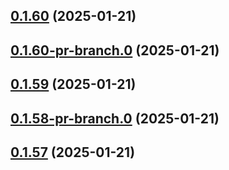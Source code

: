 ## [0.1.60](https://github.com/latha-414/AWS-CICD-web-app/compare/v0.1.60-pr-branch.0...v0.1.60) (2025-01-21)



## [0.1.60-pr-branch.0](https://github.com/latha-414/AWS-CICD-web-app/compare/v0.1.59...v0.1.60-pr-branch.0) (2025-01-21)



## [0.1.59](https://github.com/latha-414/AWS-CICD-web-app/compare/v0.1.58-pr-branch.0...v0.1.59) (2025-01-21)



## [0.1.58-pr-branch.0](https://github.com/latha-414/AWS-CICD-web-app/compare/v0.1.57...v0.1.58-pr-branch.0) (2025-01-21)



## [0.1.57](https://github.com/latha-414/AWS-CICD-web-app/compare/v0.1.57-pr-branch.0...v0.1.57) (2025-01-21)



